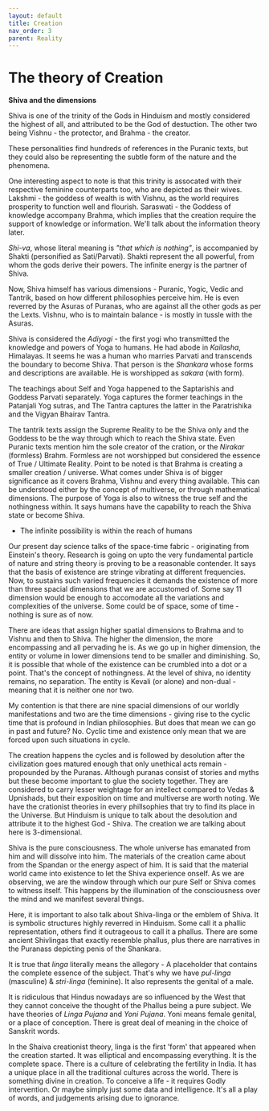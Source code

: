 ```yaml
---
layout: default
title: Creation
nav_order: 3
parent: Reality
---
```


# The theory of Creation


**Shiva and the dimensions**

Shiva is one of the trinity of the Gods in Hinduism and mostly considered the highest of all, and attributed to be the God of destuction. The other two being Vishnu - the protector, and Brahma - the creator. 

These personalities find hundreds of references in the Puranic texts, but they could also be representing the subtle form of the nature and the phenomena. 

One interesting aspect to note is that this trinity is assocated with their respective feminine counterparts too, who are depicted as their wives. Lakshmi - the goddess of wealth is with Vishnu, as the world requires prosperity to function well and flourish. Saraswati - the Goddess of knowledge accompany Brahma, which implies that the creation require the support of knowledge or information. We'll talk about the information theory later.

*Shi-va*, whose literal meaning is *"that which is nothing"*, is accompanied by Shakti (personified as Sati/Parvati). Shakti represent the all powerful, from whom the gods derive their powers. The infinite energy is the partner of Shiva.

Now, Shiva himself has various dimensions - Puranic, Yogic, Vedic and Tantrik, based on how different philosophies perceive him. He is even reverred by the Asuras of Puranas, who are against all the other gods as per the Lexts. Vishnu, who is to maintain balance - is mostly in tussle with the Asuras.

Shiva is considered the *Adiyogi* - the first yogi who transmitted the knowledge and powers of Yoga to humans. He had abode in *Kailasha*, Himalayas. It seems he was a human who marries Parvati and transcends the boundary to become Shiva. That person is the *Shankara* whose forms and descriptions are available. He is worshipped as *sakara* (with form).

The teachings about Self and Yoga happened to the Saptarishis and Goddess Parvati separately. Yoga captures the former teachings in the Patanjali Yog sutras, and The Tantra captures the latter in the Paratrishika and the Vigyan Bhairav Tantra.

The tantrik texts assign the Supreme Reality to be the Shiva only and the Goddess to be the way through which to reach the Shiva state. Even Puranic texts mention him the sole creator of the cration, or the *Nirakar* (formless) Brahm. Formless are not worshipped but considered the essence of True / Ultimate Reality. Point to be noted is that Brahma is creating a smaller creation / universe. What comes under Shiva is of bigger significance as it covers Brahma, Vishnu and every thing available. This can be understood either by the concept of multiverse, or through mathematical dimensions. The purpose of Yoga is also to witness the true self and the nothingness within. It says humans have the capability to reach the Shiva state or become Shiva.

- The infinite possibility is within the reach of humans

Our present day science talks of the space-time fabric - originating from Einstein's theory. Research is going on upto the very fundamental particle of nature and string theory is proving to be a reasonable contender. It says that the basis of existence are stringe vibrating at different frequencies. Now, to sustains such varied frequencies it demands the existence of more than three spacial dimensions that we are accustomed of. Some say 11 dimension would be enough to accomodate all the variations and complexities of the universe. Some could be of space, some of time - nothing is sure as of now.

There are ideas that assign higher spatial dimensions to Brahma and to Vishnu and then to Shiva. The higher the dimension, the more encompassing and all pervading he is. As we go up in higher dimension, the entity or volume in lower dimensions tend to be smaller and diminishing. So, it is possible that whole of the existence can be crumbled into a dot or a point. That's the concept of nothingness. At the level of shiva, no identity remains, no separation. The entity is Kevali (or alone) and non-dual - meaning that it is neither one nor two.

My contention is that there are nine spacial dimensions of our worldly manifestations and two are the time dimensions - giving rise to the cyclic time that is profound in Indian philosophies. But does that mean we can go in past and future? No. Cyclic time and existence only mean that we are forced upon such situations in cycle. 

The creation happens the cycles and is followed by desolution after the civilization goes matured enough that only unethical acts remain - propounded by the Puranas. Although puranas consist of stories and myths but these become important to glue the society together. They are considered to carry lesser weightage for an intellect compared to Vedas & Upnishads, but their exposition on time and multiverse are worth noting. We have the crationist theories in every phillsophies that try to find its place in the Universe. But Hinduism is unique to talk about the desolution and attribute it to the highest God - Shiva. The creation we are talking about here is 3-dimensional.

Shiva is the pure consciousness. The whole universe has emanated from him and will dissolve into him. The materials of the creation came about from the Spandan or the energy aspect of him. It is said that the material world came into existence to let the Shiva experience onself. As we are observing, we are the window through which our pure Self or Shiva comes to witness itself. This happens by the illumination of the consciousness over the mind and we manifest several things.

Here, it is important to also talk about Shiva-linga or the emblem of Shiva. It is symbolic structures highly reverred in Hinduism. Some call it a phallic representation, others find it outrageous to call it a phallus. There are some ancient Shivlingas that exactly resemble phallus, plus there are narratives in the Puranass depicting penis of the Shankara.

It is true that *linga* literally means the allegory - A placeholder that contains the complete essence of the subject. That's why we have *pul-linga* (masculine) & *stri-linga* (feminine). It also represents the genital of a male. 

It is ridiculous that Hindus nowadays are so influenced by the West that they cannot conceive the thought of the Phallus being a pure subject. We have theories of *Linga Pujana* and *Yoni Pujana*. Yoni means female genital, or a place of conception. There is great deal of meaning in the choice of Sanskrit words.

In the Shaiva creationist theory, linga is the first 'form' that appeared when the creation started. It was elliptical and encompassing everything. It is the complete space. There is a culture of celebrating the fertility in India. It has a unique place in all the traditional cultures across the world. There is something divine in creation. To conceive a life - it requires Godly intervention. Or maybe simply just some data and intelligence. It's all a play of words, and judgements arising due to ignorance.